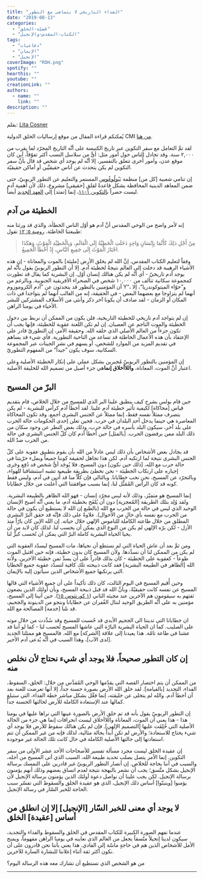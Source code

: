 ```yaml
---
title: "الفداء التاريخي لا يتماشى مع التطور"
date: "2019-08-13"
categories: 
  - "قضيّة-الخلق"
  - "الكتاب-المقدس-والإنجيل"
tags: 
  - "دفاعيات"
  - "الإيمان"
  - "الإنجيل"
coverImage: "ROH.png"
spotify: ""
hearthis: ""
youtube: ""
creationLink: ""
authors:
  - name: ""
    link: ""
description: ""
---
```


بقلم: [Lita Cosner](https://creation.com/lita-cosner)  

يُمكنكم قراءة المقال من موقع إرساليات الخلق الدولية CMI [من هنا](https://creation.com/الفداء-التاريخيّ).

لقد تمَّ التعامل مع سفر التكوين عبر تاريخ الكنيسة على أنَّه التاريخ المجرّد لما يقرب من ٢,٠٠٠ سنة. وقد تجادل الناس حول أمور مثل: أيٌّ من سلاسل النسب أكثر تفوّقاً، أين كان موقع عدن، وأمور أُخرى تتعلق بالتفسير، إلا أنَّه لم يوجد أي شخص قد قال بأنَّ سفر التكوين لم يكن يتحدث عن أناس حقيقيَّين أو أماكن حقيقيّة.

إن تنامي شعبية \[كل من\] منظمة [بَيُولُوغُوس](https://creation.com/biologos-evolutionary-syncretism) المستمر والتعليم عن التطور الربوبيّ، حتى ضمن المعاهد الدينية المحافظة يشكل قاعدةً لقلقٍ \[حقيقي\] مشروع، ذلك لأن أهمية آدم ليست حصراً [بالتكوين ١-١١](https://biblia.com/bible/ar-vandyke/Ge1)، إنما \[تمتد\] إلى [العهد الجديد](https://creation.com/genesis-new-testament) أيضاً.

## الخطيئة من آدم

إنه لأمر واضح من الوحي المقدس أنَّ آدم هو أوّل الناس الخطأة، والذي قد ورثنا منه طبيعتنا الخاطئة. [رومية ٥: ١٢](https://biblia.com/bible/ar-vandyke/Ro5.12) تقول:

> مِنْ أَجْلِ ذلِكَ كَأَنَّمَا بِإِنْسَانٍ وَاحِدٍ دَخَلَتِ الْخَطِيَّةُ إِلَى الْعَالَمِ، وَبِالْخَطِيَّةِ الْمَوْتُ، وَهكَذَا اجْتَازَ الْمَوْتُ إِلَى جَمِيعِ النَّاسِ، إِذْ أَخْطَأَ الْجَمِيعُ.

وفقاً لتعليم الكتاب المقدس، إنَّ الله لم يخلق الأرض \[مليئة\] بالموت والمعاناة - إن هذه الأشياء الرهيبة قد دخلت إلى العالم نتيجةً لخطيئة آدم. إلا أن التطور الربوبيّ يقول بأنَّه لم يوجد آدم تاريخيّ - أي أنَّه لم يكن هنالك إنسان أوّل. إن البشرية كما يقال قد تطورت كمجموعة سكانية تتألف من ١٠,٠٠٠ شخص في الصحراء الأفريقية الجنوبية. وبالرغم من أن المؤمنين بالتطور قد يتحدثون عن ”آدم الكروموزوم Y“، و”حوّاء الميتوكوندريا“، إلا أنهما لم يتزاوجا مع بعضهما البعض - في الحقيقة، إنه من الغالب أنهما لم يتواجدا في ذات المكان أو الزمان - لقد صادف أن يكونا آخر ذكر وأنثى من الأسلاف المشتركين للبشر الأحياء في يومنا الراهن.

إن لم يتواجد آدم تاريخي للخطيئة التاريخية، فلن يكون من الممكن أن نربط بين دخول الخطيئة والموت الناجم عن العصيان. إن لم تكن اللعنة عقوبة للخطيئة، فإنها يجب أن تكون جزءاً من العالم الأصلي الذي خلقه الله. وحقيقة الأمر، إن التطوريّ قادر على الإعتقاد بأن هذه الأعمال الخاطئة قد تساعد من الناحية التطورية. فأي شيء قد يساهم في تقديم المزيد من الموارد للشخص، أو يسهم في نشر الجينات عبر المجموعة السكانية، سوف يكون ”جيداً“ من المفهوم التطوريّ.

إن المؤمنين بالتطور الربوبيّ مُجبرين بشكل عملي على إنكار الخطيئة الأصلية وعلى اعتبار أنَّ الموت، المعاناة، **واللاأخلاق إنما**هي جزء أصيل من تصميم الله للخليقة الأصلية.

## البرّ من المسيح

حين قام بولس بشرح كيف ينطبق علينا البر الذي للمسيح من خلال الخلاص، قام بتقديم قياس \[محاكاة\] لكيفية تأثير خطيئة آدم علينا. لقد أخطأ آدم كرأس للبشرية - لم يكن يتصرف ممثلاً نفسه فقط، إنما ممثلاً عن الجنس البشري أجمع. وقد تكون المحاكاة المعاصرة هي حينما يدخل أحد البلدان في حرب. فحين تعلن إحدى الحكومات حالة الحرب على بلد آخر، سيكون البلد بأسره في حالة حرب، وذلك بغض النظر عن وجود سكان من ذلك البلد ممن يرفضون الحرب. \[بالمثل\] حين أخطأ آدم كان كلّ الجنس البشري في حالة من الحرب ضدّ الله.

قد يجادل بعض الأشخاص بأن ذلك ليس عادلاً من الله بأن يقوم بتطبيق عقوبة على كلّ الجنس البشري نتيجة لما ارتكبه آدم. لكن هذا تجاهل لحقيقة كوننا جميعاً وبملء حرّيتنا في حالة حرب مع الله، \[ذلك حين نكون\] دون المسيح. فلا يُوجَد أيُّ شخص قد دُفِع وجَرى إجباره على ارتكاب الخطيئة - نحن نخطئ بطريقة طبيعية تشبه استنشاقنا للهواء، وبالتجرّد عن المسيح، نحن نحب خطايانا. وبالتالي فإن كلّاً منا قد أُدين في آدم، وليس فقط كونه قد كان الرأس المُمَثِّل لنا، إنما بسبب موافقتنا التي أُعلنت من خلال خطايانا.

إنما المسيح هو متميّز، وذلك لأنه ليس مجرّد إنسان - فهو الله الظاهر بالطبيعة البشرية. ولقد وُلِد بتلك الطريقة \[المُعجزية\] دون أن يُلفَح بخطيئة آدم، ما يعني أنَّه أصبح الإنسان الوحيد الذي ليس في حالة من الحرب مع الله (بالطبع إن الله لا يستطيع أن يكون في حالة من الحرب مع نفسه بأي حالٍ من الأحوال). علاوةً على ذلك فإنَّه قد حقق البرّ البشري المطلق من خلال طاعته الكاملة للناموس الإلهي خلال حياته. إن الله الإبن كان بارّاً منذ الأزل - لكن برّه الإلهي لم يكن من النوع الذي يمكن أن يحسب لنا. لذلك كان لابد من أن يحيا الحياة البشرية كاملة البرّ التي يمكن أن تُحسب كبرٍّ لنا.

ومن ثمَّ بعد أن عاش الحياة التي لم نستطع أن نحياها، مات المسيح ليسدّد العقوبة التي لم يكن من الممكن لنا أن نسدِّدها. ولأن المسيح كان بدون خطيئة، فإنه حين اقتبل الموت طوعاً - كعقوبة على الخطيئة - كان بذلك قادراً على أن يسدَّ ثمن خطيئة الآخرين. ولأنه الله \[الظاهر في الطبيعة البشرية\] فقد كانت ذبيحته تلك كافية لتسدّد عقوبة جميع الخطايا التي يرتكبها جميع الأشخاص الذين سيأتون إليه بالإيمان.

وحين أُقيم المسيح في اليوم الثالث، كان ذلك تأكيداً على أن جميع الأشياء التي قالها المسيح عن نفسه كانت حقيقيّةً، وبأنَّ الله قد قبل ذبيحة المسيح، وبأن أولئك الذين يضعون ثقتهم به سيقومون هم الآخرين عند مجيئه الثاني ([١ كورنثوس ١٥](https://biblia.com/bible/ar-vandyke/1Co15)). حين أتينا إلى المسيح، مؤمنين به على أنَّه الطريق الوحيد لننال الغُفران عن خطايانا وننجو من الدينونة والجحيم، قد نلنا \[خدمة\] المصالحة مع الله.

ان خطايانا التي تديننا الى الجحيم الأبدي قد حُسبت للمسيح وقد سُدِّدت من خلال موته على الصليب. كما ان الحياة البشرية البارّة التي عاشها المسيح تُحسب لنا - كما لو أننا قد عشنا في طاعة تامّة. هذا يعيدنا إلى علاقة \[الشركة\] مع الله. فالمسيح هو ممثلنا الجديد \[لدى الآب\]، وهذا السبب في أنَّه يُدعى آدم الأخير.

## إن كان التطور صحيحاً، فلا يوجد أي شيء نحتاج لأن نخلص منه

من الممكن أن يتم اختصار القصة التي يقدّمها الوحي المُقدَّس من خلال: الخلق، السقوط، الفداء، التجديد \[بالقيامة\]. لقد خلق الله الأرض بصورة حسنة جداً، إلا أنها تعرضت للعنة بعد أن أخطأ آدم. والله لم يتخلى عن خليقته، إنما فعَّل بشكل مباشر خطة الفداء، التي ستبلغ كمالها عند الإستعادة الكاملة للأرض لحالتها الحسنة جداً.

إن التطور الربوبيّ يقول بأنه قد تم خلق الأرض بالصورة عينها التي نراها عليها في يومنا هذا - هذا يعني أن الموت، المعاناة واللاأخلاق ليست انحرافات إنما هي جزء من الحالة الأصلية التي خُلِقَت عليها \[التصميم الإلهي\]. فإن لم يكن هنالك سقوط للأرض فلا يوجد أي شيء يحتاج للاستعادة؛ والأرض لم تكن أبداً بحالة مثالية، لذلك فإنه من غير الممكن أن تتم استعادتها إلى حالتها الأصلية الكاملة في حال كانت تلك الحالة غير موجودة.

إن عقيدة الخلق ليست مجرد مسألة تفسير للأصحاحات الأحد عشر الأولى من سفر التكوين. إنما الأمر يتصل بصلب تحديد طبيعة الله، السبب الذي أتى المسيح من أجله، والسبب في أننا بحاجة للخلاص. إن أنصار التطور الربوبيّ غير قادرين على التمسك برسالة الإنجيل بشكل متَّسق؛ يجب أن نشعر بالبهجة نتيجة لعدم اتساق بعضهم وذلك أنهم يؤمنون برسالة الإنجيل. لكن يجب علينا أن نواصل دعوة أولئك الذين يؤمنون برسالة الإنجيل لأن يؤمنوا \[ويتبنّوا\] أساس ذلك الإنجيل، الذي هو عقيدة الخلق والسقوط التي تفسّر سبب الحاجة للخبر السّار في رسالة الإنجيل.

## لا يوجد أي معنى للخبر السّار \[الإنجيل\] إلا إن انطلق من أساس \[عقيدة\] الخلق

عندما نفهم الصورة الكبيرة للكتاب المقدس في الخلق والسقوط والفداء والتجديد، سيكون لدينا إنجيلاً متّسقاً يجعل من العالم الذي نعاينه في يومنا الراهن مفهوماً، ويمنح الأمل للأشخاص الذين هم في حاجةٍ ماسّة إلى الفادي. هذا يعني بأننا نحن قادرون على أن نكون أكثر ثقة أثناء إعلاننا للبشارة السارة للآخرين.

من هو الشخص الذي تستطيع أن تشارك معه هذه الرسالة اليوم؟

* * *
